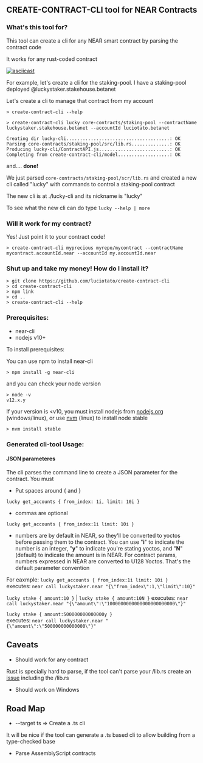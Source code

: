
## CREATE-CONTRACT-CLI tool for NEAR Contracts

### What's this tool for?

This tool can create a cli for any NEAR smart contract by parsing the contract code

It works for any rust-coded contract

[![asciicast](https://asciinema.org/a/364018.svg)](https://asciinema.org/a/364018)

For example, let's create a cli for the staking-pool. 
I have a staking-pool deployed @luckystaker.stakehouse.betanet

Let's create a cli to manage that contract from my account

`> create-contract-cli --help`

`> create-contract-cli lucky core-contracts/staking-pool --contractName luckystaker.stakehouse.betanet --accountId luciotato.betanet`

```
Creating dir lucky-cli......................................: OK
Parsing core-contracts/staking-pool/src/lib.rs..............: OK
Producing lucky-cli/ContractAPI.js..........................: OK
Completing from create-contract-cli/model...................: OK
```

and.... **done!**

We just parsed `core-contracts/staking-pool/scr/lib.rs` and created a new cli called "lucky" with commands to control a staking-pool contract

The new cli is at ./lucky-cli and its nickname is "lucky"

To see what the new cli can do type `lucky --help | more`

### Will it work for my contract?

Yes! Just point it to your contract code!

`> create-contract-cli myprecious myrepo/mycontract --contractName mycontract.accountId.near --accountId my.accountId.near`

### Shut up and take my money! How do I install it?

```
> git clone https://github.com/luciotato/create-contract-cli
> cd create-contract-cli
> npm link
> cd ..
> create-contract-cli --help
```

### Prerequisites:

* near-cli
* nodejs v10+

To install prerequisites:

You can use npm to install near-cli

`> npm install -g near-cli`

and you can check your node version

```
> node -v
v12.x.y
```

If your version is <v10, you must install nodejs from [nodejs.org](nodejs.org) (windows/linux), 
or use [nvm](https://github.com/nvm-sh/nvm) (linux) to install node stable

`> nvm install stable`


### Generated cli-tool Usage:

#### JSON parameteres 

The cli parses the command line to create a JSON parameter for the contract. You must

* Put spaces around  { and }

`lucky get_accounts { from_index: 1i, limit: 10i }`

* commas are optional

`lucky get_accounts { from_index:1i limit: 10i }`

* numbers are by default in NEAR, so they'll be converted to yoctos before passing them to the contract. You can use "**i**" to indicate the number is an integer, "**y**" to indicate you're stating yoctos, and "**N**" (default) to indicate the amount is in NEAR. For contract params, numbers expressed in NEAR are converted to U128 Yoctos. That's the default parameter convention

For eaxmple:
`lucky get_accounts { from_index:1i limit: 10i }`  
executes: `near call luckystaker.near "{\"from_index\":1,\"limit\":10}"`

`lucky stake { amount:10 }`  | `lucky stake { amount:10N }` 
executes: `near call luckystaker.near "{\"amount\":\"1000000000000000000000000\"}"`

`lucky stake { amount:500000000000000y }`  
executes: `near call luckystaker.near "{\"amount\":\"500000000000000\"}"`

## Caveats

* Should work for any contract

Rust is specially hard to parse, if the tool can't parse your /lib.rs create an [issue](https://github.com/luciotato/create-contract-cli/issues) including the /lib.rs

* Should work on Windows

## Road Map

* --target ts => Create a .ts cli

 It will be nice if the tool can generate a .ts based cli to allow building from a type-checked base

* Parse AssemblyScript contracts
